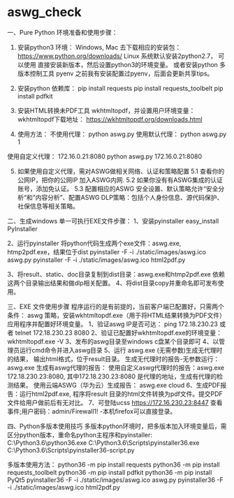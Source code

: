 # aswg_check

一、Pure Python 环境准备和使用步骤：
1. 安装python3 环境： 
		Windows, Mac 去下载相应的安装包： https://www.python.org/downloads/
		Linux 系统默认安装2python2.7， 可以使用 直接安装新版本，然后设置python3的环境变量。 或者安装python 多版本控制工具 pyenv
		之前我有安装配置过pyenv，后面会更新共享tips。

2. 安装python 依赖库：
pip install requests
pip install requests_toolbelt
pip install pdfkit

3. 安装HTML转换未PDF工具 wkhtmltopdf，并设置用户环境变量：
	wkhtmltopdf下载地址： https://wkhtmltopdf.org/downloads.html
	
4. 使用方法：
不使用代理：
python aswg.py 
使用默认代理：
python aswg.py 1

使用自定义代理： 172.16.0.21:8080
python aswg.py  172.16.0.21:8080

5. 如果使用自定义代理，需对ASWG做相关网络、认证和策略配置
5.1 查看你的公网IP，把你的公网IP 加入ASWG内网.
5.2 如果你没有有ASWG集成的认证账号，添加免认证。
5.3 配置相应的ASWG 安全设置、默认策略允许“安全分析“和”内容分析”、配置ASWG DLP策略：包括个人身份信息、源代码保护、社保信息等相关策略。

二、生成windows 单一可执行EXE文件步骤：
1、安装pyinstaller
easy_install PyInstaller

2、运行pyinstaller 将python代码生成两个exe文件：aswg.exe, htmp2pdf.exe，结果位于dist
pyinstaller -F -i ./static/images/aswg.ico aswg.py
pyinstaller -F -i ./static/images/aswg.ico html2pdf.py

3、将result、static、doc目录复制到dist目录：aswg.exe和htmp2pdf.exe 依赖这两个目录输出结果和做dlp相关配置。
4、将dist目录copy并重命名即可发布使用。

三、EXE 文件使用步骤 
程序运行的是有前提的，当前客户端已配置好，只需两个条件：
aswg 策略，安装wkhtmltopdf.exe（用于将HTML结果转换为PDF文件）应用程序并配置好环境变量。
1、验证aswg IP是否可达： ping 172.18.230.23  或者 telnet 172.18.230.23 8080
2、验证已配置好wkhtmltopdf.exe的环境变量： wkhtmltopdf.exe -V
3、发布的aswg目录至windows c盘某个目录即可
4、以管理员运行cmd命令并进入aswg目录
5、运行 aswg.exe  (无需参数)生成无代理时的结果， 输出html格式，位于result目录。
 生成无代理时的报告-无参数运行：aswg.exe
 生成有aswg代理的报告：
	使用自定义aswg代理时的报告：aswg.exe 172.18.230.23:8080,   其中172.18.230.23:8080 是代理的地址，生成有代理的检测结果。
	 使用云端ASWG（华为云）生成报告： aswg.exe cloud
6、生成PDF报告：运行html2pdf.exe, 程序将result 目录的html文件转换为pdf文件。提交PDF文件给用户做前后有无对比。
7、可登陆ucss https://172.16.230.23:8447  查看事件;用户密码：admin/Firewall1!  -本机firefox可以直接登录。


四、Python多版本使用技巧
多版本python环境时，把多版本加入环境变量后，需区分python版本，重命名python主程序和pyinstaller:
C:\Python3.6\python36.exe
C:\Python3.6\Scripts\pyinstaller36.exe
C:\Python3.6\Scripts\pyinstaller36-script.py

多版本使用方法：
python36 -m pip install requests
python36 -m pip install requests_toolbelt
python36 -m pip install pdfkit
python36 -m pip install PyQt5
pyinstaller36 -F -i ./static/images/aswg.ico aswg.py
pyinstaller36 -F -i ./static/images/aswg.ico html2pdf.py
